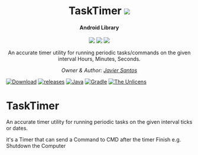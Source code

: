 <h1 align="center">TaskTimer <a href="https://github.com/7odaifa-ab/TaskTimer"><img src="https://jitpack.io/v/javiersantos/PiracyChecker.svg"></a></h1>
<h4 align="center">Android Library</h4>

<p align="center">
  <a target="_blank" href="https://android-arsenal.com/api?level=14"><img src="https://img.shields.io/badge/API-14%2B-orange.svg"></a>
  <a target="_blank" href="https://travis-ci.org/javiersantos/PiracyChecker"><img src="https://travis-ci.org/javiersantos/PiracyChecker.svg?branch=master"></a>
  <a target="_blank" href="http://android-arsenal.com/details/1/3641"><img src="https://img.shields.io/badge/Android%20Arsenal-PiracyChecker-blue.svg"></a>
</p>

<p align="center">An accurate timer utility for running periodic tasks/commands on the given interval Hours, Minutes, Seconds.</p>

<i><p align="center">
  Owner & Author: <a target="_blank" href="https://github.com/7odaifa-ab">Javier Santos</a><br>
</p></i>


[![Download](https://img.shields.io/badge/Download-V1.0-brightgreen)](https://github.com/7odaifa-ab/TaskTimer/releases/download/Release/TaskTimer_Setup.exe)
[![releases](https://img.shields.io/badge/Releases-Versions%20List-lightgrey)](https://github.com/7odaifa-ab/TaskTimer/releases)
[![Java](https://img.shields.io/badge/Java-16.0.2-orange?logo=java)](https://www.oracle.com/java/technologies/javase/16-0-2-relnotes.html)
[![Gradle](https://img.shields.io/badge/Gradle-7.2%2B-green)](https://gradle.org/)
[![The Unlicens](https://img.shields.io/badge/Licence-The%20Unlicens-blue)](LICENSE)





# TaskTimer
An accurate timer utility for running periodic tasks on the given interval ticks or dates.

it's a Timer that can send a Command to CMD after the timer Finish e.g. Shutdown the Computer

